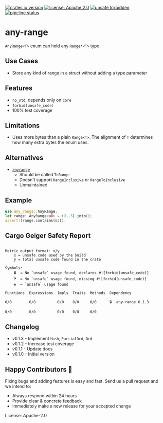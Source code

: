 [![crates.io version](https://img.shields.io/crates/v/any-range.svg)](https://crates.io/crates/any-range)
[![license: Apache 2.0](https://gitlab.com/leonhard-llc/ops/-/raw/main/license-apache-2.0.svg)](https://gitlab.com/leonhard-llc/ops/-/raw/main/any-range/LICENSE)
[![unsafe forbidden](https://gitlab.com/leonhard-llc/ops/-/raw/main/unsafe-forbidden.svg)](https://github.com/rust-secure-code/safety-dance/)
[![pipeline status](https://gitlab.com/leonhard-llc/ops/badges/main/pipeline.svg)](https://gitlab.com/leonhard-llc/ops/-/pipelines)

# any-range

`AnyRange<T>` enum can hold any `Range*<T>` type.

## Use Cases
- Store any kind of range in a struct without adding a type parameter

## Features
- `no_std`, depends only on `core`
- `forbid(unsafe_code)`
- 100% test coverage

## Limitations
- Uses more bytes than a plain `Range<T>`.
  The alignment of `T` determines how many extra bytes the enum uses.

## Alternatives
- [`anyrange`](https://crates.io/crates/anyrange)
  - Should be called `ToRange`
  - Doesn't support `RangeInclusive` or `RangeToInclusive`
  - Unmaintained

## Example
```rust
use any_range::AnyRange;
let range: AnyRange<u8> = (3..5).into();
assert!(range.contains(&3));
```

## Cargo Geiger Safety Report
```

Metric output format: x/y
    x = unsafe code used by the build
    y = total unsafe code found in the crate

Symbols: 
    🔒  = No `unsafe` usage found, declares #![forbid(unsafe_code)]
    ❓  = No `unsafe` usage found, missing #![forbid(unsafe_code)]
    ☢️  = `unsafe` usage found

Functions  Expressions  Impls  Traits  Methods  Dependency

0/0        0/0          0/0    0/0     0/0      🔒  any-range 0.1.3

0/0        0/0          0/0    0/0     0/0    

```
## Changelog
- v0.1.3 - Implement `Hash`, `PartialOrd`, `Ord`
- v0.1.2 - Increase test coverage
- v0.1.1 - Update docs
- v0.1.0 - Initial version

## Happy Contributors 🙂
Fixing bugs and adding features is easy and fast.
Send us a pull request and we intend to:
- Always respond within 24 hours
- Provide clear & concrete feedback
- Immediately make a new release for your accepted change

License: Apache-2.0
